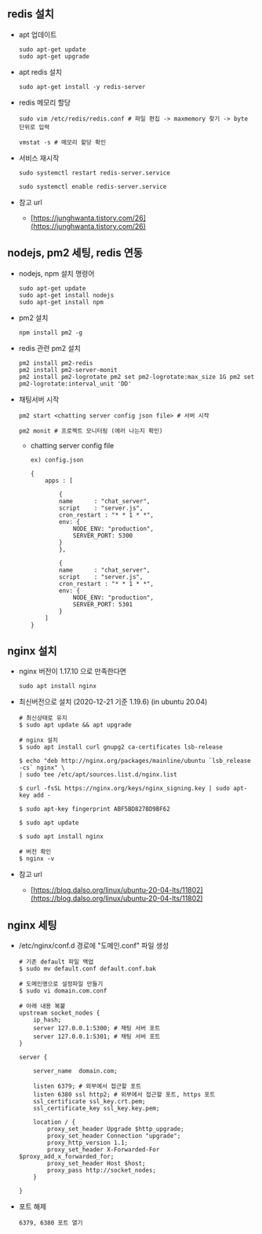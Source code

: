 ## redis 설치

- apt 업데이트

    ```
    sudo apt-get update
    sudo apt-get upgrade
    ```

- apt redis 설치

    ```
    sudo apt-get install -y redis-server
    ```

- redis 메모리 할당

    ```
    sudo vim /etc/redis/redis.conf # 파일 편집 -> maxmemory 찾기 -> byte 단위로 입력

    vmstat -s # 메모리 할당 확인
    ```

- 서비스 재시작

    ```
    sudo systemctl restart redis-server.service

    sudo systemctl enable redis-server.service
    ```

- 참고 url
    - [https://junghwanta.tistory.com/26](https://junghwanta.tistory.com/26)

## nodejs, pm2 세팅, redis 연동

- nodejs, npm 설치 명령어

    ```
    sudo apt-get update
    sudo apt-get install nodejs
    sudo apt-get install npm
    ```

- pm2 설치

    ```
    npm install pm2 -g
    ```

- redis 관련 pm2 설치

    ```
    pm2 install pm2-redis
    pm2 install pm2-server-monit
    pm2 install pm2-logrotate pm2 set pm2-logrotate:max_size 1G pm2 set pm2-logrotate:interval_unit 'DD'
    ```

- 채팅서버 시작

    ```
    pm2 start <chatting server config json file> # 서버 시작

    pm2 monit # 프로젝트 모니터링 (에러 나는지 확인)
    ```

    - chatting server config file

        ```
        ex) config.json

        {
            apps : [

                {
                name      : "chat_server",
                script    : "server.js",
                cron_restart : "* * 1 * *",
                env: {
                    NODE_ENV: "production",
                    SERVER_PORT: 5300
                }
                },

                {
                name      : "chat_server",
                script    : "server.js",
                cron_restart : "* * 1 * *",
                env: {
                    NODE_ENV: "production",
                    SERVER_PORT: 5301
                }
            ]
        }
        ```

## nginx 설치

- nginx 버전이 1.17.10 으로 만족한다면

    ```
    sudo apt install nginx
    ```

- 최신버전으로 설치 (2020-12-21 기준 1.19.6) (in ubuntu 20.04)

    ```
    # 최신상태로 유지
    $ sudo apt update && apt upgrade

    # nginx 설치
    $ sudo apt install curl gnupg2 ca-certificates lsb-release

    $ echo "deb http://nginx.org/packages/mainline/ubuntu `lsb_release -cs` nginx" \
    | sudo tee /etc/apt/sources.list.d/nginx.list

    $ curl -fsSL https://nginx.org/keys/nginx_signing.key | sudo apt-key add -

    $ sudo apt-key fingerprint ABF5BD827BD9BF62

    $ sudo apt update

    $ sudo apt install nginx

    # 버전 확인
    $ nginx -v
    ```

- 참고 url
    - [https://blog.dalso.org/linux/ubuntu-20-04-lts/11802](https://blog.dalso.org/linux/ubuntu-20-04-lts/11802)

## nginx 세팅

- /etc/nginx/conf.d 경로에 "도메인.conf" 파일 생성

    ```
    # 기존 default 파일 백업
    $ sudo mv default.conf default.conf.bak

    # 도메인명으로 설정파일 만들기
    $ sudo vi domain.com.conf

    # 아래 내용 복붙
    upstream socket_nodes {
        ip_hash;
        server 127.0.0.1:5300; # 채팅 서버 포트
        server 127.0.0.1:5301; # 채팅 서버 포트
    }

    server {

        server_name  domain.com;

        listen 6379; # 외부에서 접근할 포트
        listen 6380 ssl http2; # 외부에서 접근할 포트, https 포트
        ssl_certificate ssl_key.crt.pem;
        ssl_certificate_key ssl_key.key.pem;

        location / {
            proxy_set_header Upgrade $http_upgrade;
            proxy_set_header Connection "upgrade";
            proxy_http_version 1.1;
            proxy_set_header X-Forwarded-For $proxy_add_x_forwarded_for;
            proxy_set_header Host $host;
            proxy_pass http://socket_nodes;
        }

    }
    ```

- 포트 해제

    ```
    6379, 6380 포트 열기
    ```